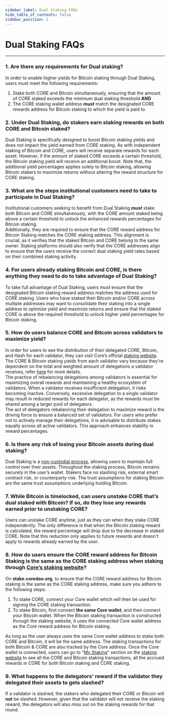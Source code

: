 ```yaml
---
sidebar_label: Dual Staking FAQs
hide_table_of_contents: false
sidebar_position: 2
---
```


# Dual Staking FAQs

---

### 1\. Are there any requirements for Dual staking?

In order to enable higher yields for Bitcoin staking through Dual Staking, users must meet the following requirements:

1. Stake both CORE and Bitcoin simultaneously, ensuring that the amount of CORE staked exceeds the minimum dual staking threshold  **AND**
2. The CORE staking wallet address _**must**_ match the designated CORE rewards address for Bitcoin staking to which the yield is paid to.

### 2\. Under Dual Staking, do stakers earn staking rewards on both CORE and Bitcoin staked?

Dual Staking is specifically designed to boost Bitcoin staking yields and does not impact the yield earned from CORE staking. As with independent staking of Bitcoin and CORE, users will receive separate rewards for each asset. However, if the amount of staked CORE exceeds a certain threshold, the Bitcoin staking yield will receive an additional boost. Note that, the additional yield percentages applies solely to Bitcoin staking, allowing Bitcoin stakers to maximize returns without altering the reward structure for CORE staking.

### 3\. What are the steps institutional customers need to take to participate in Dual Staking?

Institutional customers seeking to benefit from Dual Staking _**must**_ stake both Bitcoin and CORE simultaneously, with the CORE amount staked being above a certain threshold to unlock the enhanced rewards percentages for Bitcoin staking.\
Additionally, they are required to ensure that the CORE reward address for Bitcoin Staking matches the CORE staking address. This alignment is crucial, as it verifies that the staked Bitcoin and CORE belong to the same owner. Staking platforms should also verify that the CORE addresses align to ensure that the users receive the correct dual staking yield rates based on their combined staking activity.

### 4\. For users already staking Bitcoin and CORE, is there anything they need to do to take advantage of Dual Staking?

To take full advantage of Dual Staking, users must ensure that the designated Bitcoin staking reward address matches the address used for CORE staking. Users who have staked their Bitcoin and/or CORE across multiple addresses may want to consolidate their staking into a single address to optimize yield and maximize returns and ensure that the staked CORE is above the required threshold to unlock higher yield percentages for Bitcoin staking.

### 5\. How do users balance CORE and Bitcoin across validators to maximize yield?

In order for users to see the distribution of their delegated CORE, Bitcoin, and Hash for each validator, they can visit Core’s official [staking website](https://stake.coredao.org/). The CORE & Bitcoin staking yields from each validator vary because they're dependent on the total and weighted amount of delegations a validator receives, refer [here](../Learn/core-concepts/satoshi-plus-consensus/rewards#3-validator-rewards) for more details.\
The practice of rebalancing delegations among validators is essential for maximizing overall rewards and maintaining a healthy ecosystem of validators. When a validator receives insufficient delegation, it risks becoming inactive. Conversely, excessive delegation to a single validator may result in reduced rewards for each delegator, as the rewards must be shared among a larger pool of delegators.\
The act of delegators rebalancing their delegation to maximize reward is the driving force to ensure a balanced set of validators. For users who prefer not to actively manage their delegations, it is advisable to distribute stakes equally across all active validators. This approach enhances stability in reward percentages.

### 6\. Is there any risk of losing your Bitcoin assets during dual staking?

Dual Staking is a [non-custodial process](../Learn/products/btc-staking/overview#how-non-custodial-bitcoin-staking-works), allowing users to maintain full control over their assets. Throughout the staking process, Bitcoin remains securely in the user’s wallet.  Stakers face no slashing risk, external smart contract risk, or counterparty risk. The trust assumptions for staking Bitcoin are the same trust assumptions underlying holding Bitcoin.

### 7\. While Bitcoin is timelocked, can users unstake CORE that’s dual staked with Bitcoin? If so, do they lose any rewards earned prior to unstaking CORE?

Users can unstake CORE anytime, just as they can when they stake CORE independently. The only difference is that when the Bitcoin staking reward is calculated, the reward percentage will drop due to the decrease in staked CORE. Note that this reduction only applies to future rewards and doesn't apply to rewards already earned by the user.

### 8\. How do users ensure the CORE reward address for Bitcoin Staking is the same as the CORE staking address when staking through [Core’s staking website](https://stake.coredao.org/)?

On **stake.coredao.org**, to ensure that the CORE reward address for Bitcoin staking is the same as the CORE staking address, make sure you adhere to the following steps:

1. To stake CORE, connect your Core wallet which will then be used for signing the CORE staking transaction.
2. To stake Bitcoin, first connect **the same Core wallet**, and then connect your Bitcoin wallet. When the Bitcoin staking transaction is constructed through the staking website, it uses the connected Core wallet address as the Core reward address for Bitcoin staking.

As long as the user always uses the same Core wallet address to stake both CORE and Bitcoin, it will be the same address. The staking transactions for both Bitcoin & CORE are also tracked by the Core address. Once the Core wallet is connected, users can go to "[My Staking](https://stake.coredao.org/mystaking)" section on the [staking website](https://stake.coredao.org/) to see all the CORE and Bitcoin staking transactions, all the accrued rewards in CORE for both Bitcoin staking and CORE staking.

### 9\. What happens to the delegators' reward if the validator they delegated their assets to gets slashed?

If a validator is slashed, the stakers who delegated their CORE or Bitcoin will **not** be slashed. However, given that the validator will not receive the staking reward, the delegators will also miss out on the staking rewards for that round.
